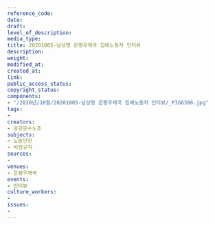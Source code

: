 ```yaml
---
reference_code: 
date: 
draft: 
level_of_description: 
media_type: 
title: 20201005-남상명 은평우체국 집배노동자 인터뷰
description: 
weight: 
modified_at: 
created_at: 
link: 
public_access_status: 
copyright_status: 
components:
- "/2020년/10월/20201005-남상명 은평우체국 집배노동자 인터뷰/_PIG6306.jpg"
tags:
- 
creators:
- 공공운수노조
subjects:
- 노동안전
- 비정규직
sources:
- 
venues:
- 은평우체국
events:
- 인터뷰
culture_workers:
- 
issues:
- 
---
```

